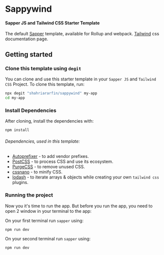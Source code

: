 # Sappywind


#### Sapper JS and Tailwind CSS Starter Template


The default [Sapper](https://github.com/sveltejs/sapper) template, available for Rollup and webpack.
[Tailwind](https://tailwindcss.com/) css documentation page.



## Getting started


### Clone this template using `degit`

You can clone and use this starter template in your `Sapper JS` and `Tailwind CSS` Project. To clone this template, run:

```bash
npx degit "shahriararfin/sappywind" my-app
cd my-app
```


### Install Dependencies

After cloning, install the dependencies with:

```bash
npm install
```

###### Dependencies, used in this template:

- [Autoprefixer](https://github.com/postcss/autoprefixer) - to add vendor prefixes.
- [PostCSS](https://github.com/postcss/postcss) - to process CSS and use its ecosystem.
- [PurgeCSS](https://github.com/FullHuman/purgecss) - to remove unused CSS.
- [cssnano](https://github.com/cssnano/cssnano) - to minify CSS.
- [lodash](https://github.com/lodash/lodash) - to iterate arrays & objects while creating your own `tailwind css` plugins.



### Running the project

Now you it's time to run the app. But before you run the app, you need to open 2 window in your terminal to the app:

On your first terminal run `sapper` using:
```bash
npm run dev
```

On your second terminal run `sapper` using:
```bash
npm run dev
```
